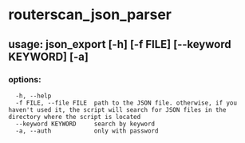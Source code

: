 # routerscan_json_parser

## usage: json_export [-h] [-f FILE] [--keyword KEYWORD] [-a]

### options:
```
  -h, --help
  -f FILE, --file FILE  path to the JSON file. otherwise, if you haven't used it, the script will search for JSON files in the directory where the script is located
  --keyword KEYWORD     search by keyword
  -a, --auth            only with password 
```
